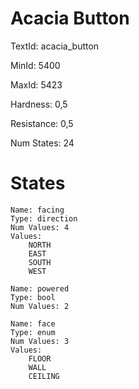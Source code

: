 # Acacia Button

TextId: acacia_button

MinId: 5400

MaxId: 5423

Hardness: 0,5

Resistance: 0,5


Num States: 24

# States
```
Name: facing
Type: direction
Num Values: 4
Values:
    NORTH
    EAST
    SOUTH
    WEST

Name: powered
Type: bool
Num Values: 2

Name: face
Type: enum
Num Values: 3
Values:
    FLOOR
    WALL
    CEILING
```